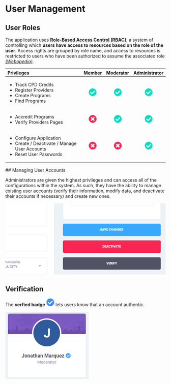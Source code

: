 # User Management

## User Roles

The application uses [**Role-Based Access Control \(RBAC\)**](https://en.wikipedia.org/wiki/Role-based_access_control), a system of controlling which **users have access to resources based on the role of the user**. Access rights are grouped by role name, and access to resources is restricted to users who have been authorized to assume the associated role [_\(Webopedia\)_](https://www.webopedia.com/TERM/R/RBAC.html).

<table>
  <thead>
    <tr>
      <th style="text-align:left">Privileges</th>
      <th style="text-align:center">Member</th>
      <th style="text-align:center">Moderator</th>
      <th style="text-align:center">Administrator</th>
    </tr>
  </thead>
  <tbody>
    <tr>
      <td style="text-align:left">
        <ul>
          <li>Track CPD Credits</li>
          <li>Register Providers</li>
          <li>Create Programs</li>
          <li>Find Programs</li>
        </ul>
      </td>
      <td style="text-align:center">
        <img src="../../.gitbook/assets/fa-check-circle-green.png" alt/>
      </td>
      <td style="text-align:center">
        <img src="../../.gitbook/assets/fa-check-circle-green.png" alt/>
      </td>
      <td style="text-align:center">
        <img src="../../.gitbook/assets/fa-check-circle-green.png" alt/>
      </td>
    </tr>
    <tr>
      <td style="text-align:left">
        <ul>
          <li>Accredit Programs</li>
          <li>Verify Providers Pages</li>
        </ul>
      </td>
      <td style="text-align:center">
        <img src="../../.gitbook/assets/fa-times-circle-r.png" alt/>
      </td>
      <td style="text-align:center">
        <img src="../../.gitbook/assets/fa-check-circle-green.png" alt/>
      </td>
      <td style="text-align:center">
        <img src="../../.gitbook/assets/fa-check-circle-green.png" alt/>
      </td>
    </tr>
    <tr>
      <td style="text-align:left">
        <ul>
          <li>Configure Application</li>
          <li>Create / Deactivate / Manage User Accounts</li>
          <li>Reset User Passwords</li>
        </ul>
      </td>
      <td style="text-align:center">
        <img src="../../.gitbook/assets/fa-times-circle-r.png" alt/>
      </td>
      <td style="text-align:center">
        <img src="../../.gitbook/assets/fa-times-circle-r.png" alt/>
      </td>
      <td style="text-align:center">
        <img src="../../.gitbook/assets/fa-check-circle-green.png" alt/>
      </td>
    </tr>
  </tbody>
</table>## Managing User Accounts

Administrators are given the highest privileges and can access all of the configurations within the system. As such, they have the ability to manage existing user accounts \(verify their information, modify data, and deactivate their accounts if necessary\) and create new ones.

![](../../.gitbook/assets/users-02-actions.png)

## Verification

The **verfied badge** ![](../../.gitbook/assets/fa-check-circle-b.png) lets users know that an account authentic.

![](../../.gitbook/assets/users-03-verify.png)

